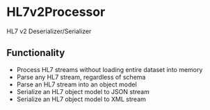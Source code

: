 # HL7v2Processor
HL7 v2 Deserializer/Serializer

## Functionality
- Process HL7 streams without loading entire dataset into memory
- Parse any HL7 stream, regardless of schema
- Parse an HL7 stream into an object model
- Serialize an HL7 object model to JSON stream
- Serialize an HL7 object model to XML stream
  
